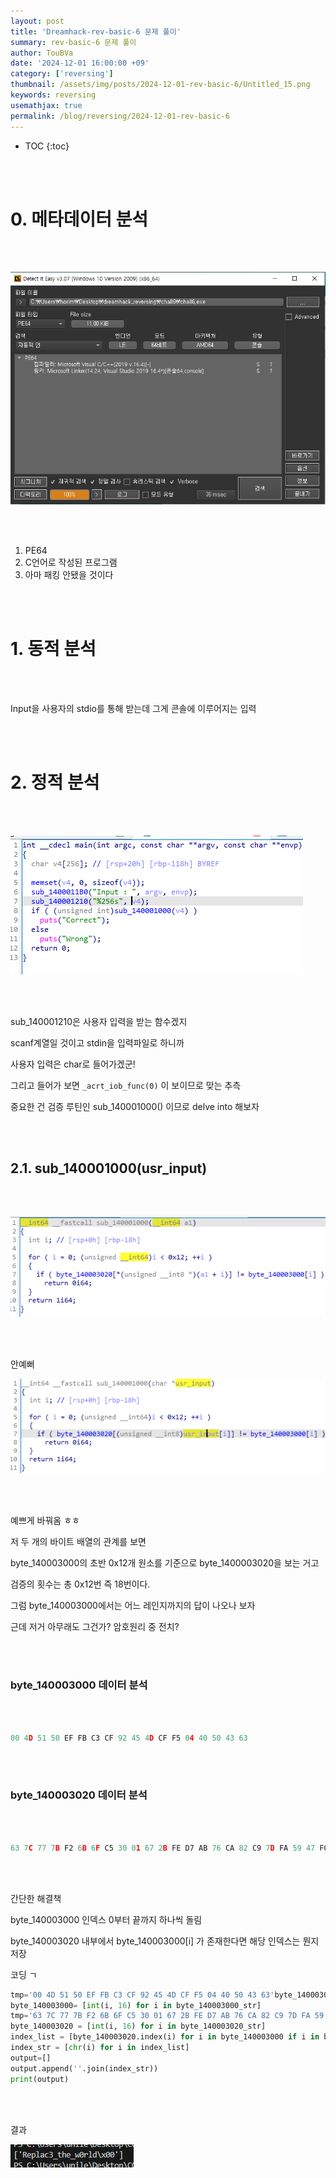 ```yaml
---
layout: post
title: 'Dreamhack-rev-basic-6 문제 풀이'
summary: rev-basic-6 문제 풀이
author: TouBVa
date: '2024-12-01 16:00:00 +09'
category: ['reversing']
thumbnail: /assets/img/posts/2024-12-01-rev-basic-6/Untitled_15.png
keywords: reversing
usemathjax: true
permalink: /blog/reversing/2024-12-01-rev-basic-6
---
```


* TOC
{:toc}

<br></br>

# 0. 메타데이터 분석

<br></br>

![/assets/img/posts/2024-12-01-rev-basic-6/Untitled_15.png](/assets/img/posts/2024-12-01-rev-basic-6/Untitled_15.png)

<br></br>

1. PE64
2. C언어로 작성된 프로그램
3. 아마 패킹 안됐을 것이다

<br></br>

# 1. 동적 분석

<br></br>

Input을 사용자의 stdio를 통해 받는데 그게 콘솔에 이루어지는 입력

<br></br>

# 2. 정적 분석

<br></br>

![/assets/img/posts/2024-12-01-rev-basic-6/Untitled_16.png](/assets/img/posts/2024-12-01-rev-basic-6/Untitled_16.png)

<br></br>

sub_140001210은 사용자 입력을 받는 함수겠지

scanf계열일 것이고 stdin을 입력파일로 하니까

사용자 입력은 char로 들어가겠군!

그리고 들어가 보면 `_acrt_iob_func(0)` 이 보이므로 맞는 추측

중요한 건 검증 루틴인 sub_140001000() 이므로 delve into 해보자

<br></br>

## 2.1. sub_140001000(usr_input)

<br></br>

![/assets/img/posts/2024-12-01-rev-basic-6/Untitled_17.png](/assets/img/posts/2024-12-01-rev-basic-6/Untitled_17.png)

<br></br>

안예뻐

![/assets/img/posts/2024-12-01-rev-basic-6/Untitled_18.png](/assets/img/posts/2024-12-01-rev-basic-6/Untitled_18.png)

<br></br>

예쁘게 바꿔옴 ㅎㅎ

저 두 개의 바이트 배열의 관계를 보면

byte_140003000의 초반 0x12개 원소를 기준으로 byte_1400003020을 보는 거고

검증의 횟수는 총 0x12번 즉 18번이다.

그럼 byte_140003000에서는 어느 레인지까지의 답이 나오나 보자

근데 저거 아무래도 그건가? 암호원리 중 전치?

<br></br>

### byte_140003000 데이터 분석

<br></br>

```python
00 4D 51 50 EF FB C3 CF 92 45 4D CF F5 04 40 50 43 63
```
<br></br>

### byte_140003020 데이터 분석

<br></br>

```python
63 7C 77 7B F2 6B 6F C5 30 01 67 2B FE D7 AB 76 CA 82 C9 7D FA 59 47 F0 AD D4 A2 AF 9C A4 72 C0 B7 FD 93 26 36 3F F7 CC 34 A5 E5 F1 71 D8 31 15 04 C7 23 C3 18 96 05 9A 07 12 80 E2 EB 27 B2 75 09 83 2C 1A 1B 6E 5A A0 52 3B D6 B3 29 E3 2F 84 53 D1 00 ED 20 FC B1 5B 6A CB BE 39 4A 4C 58 CF D0 EF AA FB 43 4D 33 85 45 F9 02 7F 50 3C 9F A8 51 A3 40 8F 92 9D 38 F5 BC B6 DA 21 10 FF F3 D2 CD 0C 13 EC 5F 97 44 17 C4 A7 7E 3D 64 5D 19 73 60 81 4F DC 22 2A 90 88 46 EE B8 14 DE 5E 0B DB E0 32 3A 0A 49 06 24 5C C2 D3 AC 62 91 95 E4 79 E7 C8 37 6D 8D D5 4E A9 6C 56 F4 EA 65 7A AE 08 BA 78 25 2E 1C A6 B4 C6 E8 DD 74 1F 4B BD 8B 8A 70 3E B5 66 48 03 F6 0E 61 35 57 B9 86 C1 1D 9E E1 F8 98 11 69 D9 8E 94 9B 1E 87 E9 CE 55 28 DF 8C A1 89 0D BF E6 42 68 41 99 2D 0F B0 54 BB 16
```
<br></br>

간단한 해결책

byte_140003000 인덱스 0부터 끝까지 하나씩 돌림

byte_140003020 내부에서 byte_140003000[i] 가 존재한다면 해당 인덱스는 뭔지 저장

코딩 ㄱ

```python
tmp='00 4D 51 50 EF FB C3 CF 92 45 4D CF F5 04 40 50 43 63'byte_140003000_str=tmp.split(' ')
byte_140003000= [int(i, 16) for i in byte_140003000_str]
tmp='63 7C 77 7B F2 6B 6F C5 30 01 67 2B FE D7 AB 76 CA 82 C9 7D FA 59 47 F0 AD D4 A2 AF 9C A4 72 C0 B7 FD 93 26 36 3F F7 CC 34 A5 E5 F1 71 D8 31 15 04 C7 23 C3 18 96 05 9A 07 12 80 E2 EB 27 B2 75 09 83 2C 1A 1B 6E 5A A0 52 3B D6 B3 29 E3 2F 84 53 D1 00 ED 20 FC B1 5B 6A CB BE 39 4A 4C 58 CF D0 EF AA FB 43 4D 33 85 45 F9 02 7F 50 3C 9F A8 51 A3 40 8F 92 9D 38 F5 BC B6 DA 21 10 FF F3 D2 CD 0C 13 EC 5F 97 44 17 C4 A7 7E 3D 64 5D 19 73 60 81 4F DC 22 2A 90 88 46 EE B8 14 DE 5E 0B DB E0 32 3A 0A 49 06 24 5C C2 D3 AC 62 91 95 E4 79 E7 C8 37 6D 8D D5 4E A9 6C 56 F4 EA 65 7A AE 08 BA 78 25 2E 1C A6 B4 C6 E8 DD 74 1F 4B BD 8B 8A 70 3E B5 66 48 03 F6 0E 61 35 57 B9 86 C1 1D 9E E1 F8 98 11 69 D9 8E 94 9B 1E 87 E9 CE 55 28 DF 8C A1 89 0D BF E6 42 68 41 99 2D 0F B0 54 BB 16'byte_140003020_str=tmp.split(' ')
byte_140003020 = [int(i, 16) for i in byte_140003020_str]
index_list = [byte_140003020.index(i) for i in byte_140003000 if i in byte_140003020]
index_str = [chr(i) for i in index_list]
output=[]
output.append(''.join(index_str))
print(output)
```
<br></br>

결과

![/assets/img/posts/2024-12-01-rev-basic-6/Untitled_19.png](/assets/img/posts/2024-12-01-rev-basic-6/Untitled_19.png)

<br></br>